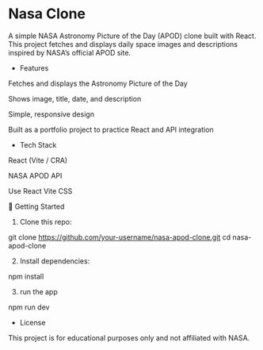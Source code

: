 # Nasa Clone

A simple NASA Astronomy Picture of the Day (APOD) clone built with React. This project fetches and displays daily space images and descriptions inspired by NASA’s official APOD site.

- Features

Fetches and displays the Astronomy Picture of the Day

Shows image, title, date, and description

Simple, responsive design

Built as a portfolio project to practice React and API integration

- Tech Stack

React (Vite / CRA)

NASA APOD API

Use React Vite CSS

🚀 Getting Started

1. Clone this repo:

git clone https://github.com/your-username/nasa-apod-clone.git
cd nasa-apod-clone

2. Install dependencies:

npm install

3. run the app

npm run dev 

- License

This project is for educational purposes only and not affiliated with NASA.
